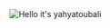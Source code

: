 <div align="center">
<img src="https://readme-typing-svg.demolab.com?font=Poppins&pause=1000&duration=4000&color=00C6FF&center=true&width=435&repeat=false&lines=%F0%9F%91%8B+Hey%2C+it's+Yahya Toubali!+%F0%9F%91%8B" alt="Hello it's yahyatoubali" />
